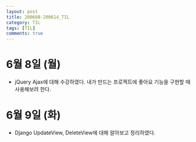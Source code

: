 ```yaml
---
layout: post
title: 200608-200614_TIL
category: TIL
tags: [TIL]
comments: true
---
```

6월 8일 (월)
=========
- jQuery Ajax에 대해 수강하였다. 내가 만드는 프로젝트에 좋아요 기능을 구현할 때 사용해보려 한다.

6월 9일 (화)
=========
- Django UpdateView, DeleteView에 대해 알아보고 정리하였다.
